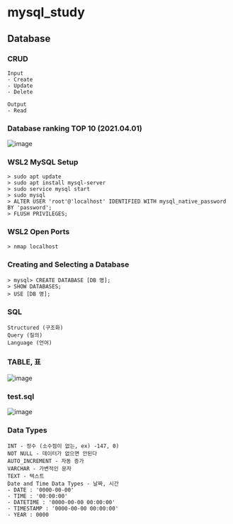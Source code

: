 # mysql_study

## Database

### CRUD

    Input
    - Create
    - Update
    - Delete

    Output
    - Read

### Database ranking TOP 10 (2021.04.01)

![image](https://user-images.githubusercontent.com/66219179/113276733-18898d80-931b-11eb-943e-717d92080f68.png)

### WSL2 MySQL Setup

    > sudo apt update
    > sudo apt install mysql-server
    > sudo service mysql start
    > sudo mysql
    > ALTER USER 'root'@'localhost' IDENTIFIED WITH mysql_native_password BY 'password';
    > FLUSH PRIVILEGES;

### WSL2 Open Ports

    > nmap localhost

### Creating and Selecting a Database

    > mysql> CREATE DATABASE [DB 명];
    > SHOW DATABASES;
    > USE [DB 명];

### SQL

    Structured (구조화)
    Query (질의)
    Language (언어)

### TABLE, 표

![image](https://user-images.githubusercontent.com/66219179/113300139-9ad47a80-9338-11eb-9cf4-f575ff9a6efb.png)

### test.sql

![image](https://user-images.githubusercontent.com/66219179/113303865-75e20680-933c-11eb-979e-bd6504014e04.png)

### Data Types

    INT - 정수 (소수점이 없는, ex) -147, 0)
    NOT NULL - 데이터가 없으면 안된다
    AUTO_INCREMENT - 자동 증가
    VARCHAR - 가변적인 문자
    TEXT - 텍스트
    Date and Time Data Types - 날짜, 시간
    - DATE : '0000-00-00'
    - TIME : '00:00:00'
    - DATETIME : '0000-00-00 00:00:00'
    - TIMESTAMP : '0000-00-00 00:00:00'
    - YEAR : 0000
